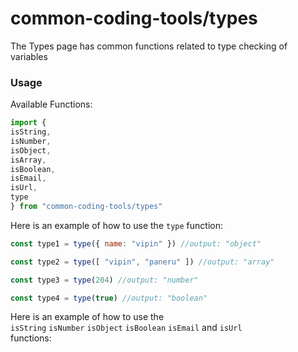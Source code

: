 # common-coding-tools/types
The Types page has common functions related to type checking of variables

### Usage
Available Functions:
```javascript
import {
isString,
isNumber,
isObject,
isArray,
isBoolean,
isEmail,
isUrl,
type
} from "common-coding-tools/types"
```

Here is an example of how to use the `type` function:
```javascript
const type1 = type({ name: "vipin" }) //output: "object"

const type2 = type([ "vipin", "paneru" ]) //output: "array"

const type3 = type(204) //output: "number"

const type4 = type(true) //output: "boolean"

```

Here is an example of how to use the \
`isString` `isNumber` `isObject` `isBoolean` `isEmail` and `isUrl` \
functions:
